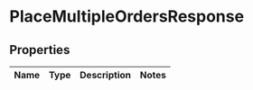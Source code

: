 

# PlaceMultipleOrdersResponse


## Properties

| Name | Type | Description | Notes |
|------------ | ------------- | ------------- | -------------|



